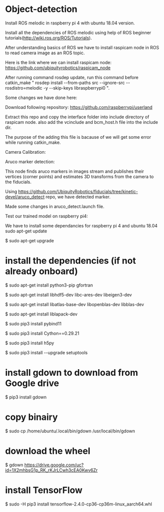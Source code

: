 # Object-detection
Install ROS melodic in raspberry pi 4 with ubuntu 18.04 version.

Install all the dependencies of ROS melodic using help of ROS beginner tutorials(http://wiki.ros.org/ROS/Tutorials).

After understanding basics of ROS we have to install raspicam node in ROS to read camera image as an ROS topic.

Here is the link where we can install raspicam node:
https://github.com/ubiquityrobotics/raspicam_node

After running command rosdep update, run this command before catkin_make " rosdep install --from-paths src --ignore-src --rosdistro=melodic -y --skip-keys libraspberrypi0 ".

Some changes we have done here:

Download following repository:
https://github.com/raspberrypi/userland

Extract this repo and copy the interface folder into include directory of raspicam node. also add the vcinclude and bcm_host.h file into the include dir.

The purpose of the adding this file is bacause of we will get some error while running catkin_make.


Camera Calibration:




Aruco marker detection:

This node finds aruco markers in images stream and publishes their vertices (corner points) and estimates 3D transforms from the camera to the fiducials.

Using https://github.com/UbiquityRobotics/fiducials/tree/kinetic-devel/aruco_detect repo, we have detected marker.

Made some changes in aruco_detect.launch file.




Test our trained model on raspberry pi4:

We have to install some dependancies for raspberry pi 4 and ubuntu 18.04
sudo apt-get update

$ sudo apt-get upgrade

# install the dependencies (if not already onboard)
$ sudo apt-get install python3-pip gfortran

$ sudo apt-get install libhdf5-dev libc-ares-dev libeigen3-dev

$ sudo apt-get install libatlas-base-dev libopenblas-dev libblas-dev

$ sudo apt-get install liblapack-dev

$ sudo pip3 install pybind11

$ sudo pip3 install Cython==0.29.21

$ sudo pip3 install h5py

$ sudo pip3 install --upgrade setuptools

# install gdown to download from Google drive

$ pip3 install gdown

# copy binairy

$ sudo cp /home/ubuntu/.local/bin/gdown /usr/local/bin/gdown

# download the wheel

$ gdown https://drive.google.com/uc?id=1X2mhbsG1p_RK_rKJrLCwh3cEA0Kwv6Zr

# install TensorFlow 

$ sudo -H pip3 install tensorflow-2.4.0-cp36-cp36m-linux_aarch64.whl









